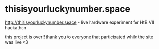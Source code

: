 # thisisyourluckynumber.space
http://thisisyourluckynumber.space - live hardware experiment for HtB VII hackathon

this project is over!! thank you to everyone that participated while the site was live <3
